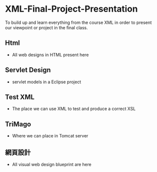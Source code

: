 # XML-Final-Project-Presentation
To build up and learn everything from the course XML in order to present our viewpoint or project in the final class.

## Html
- All web designs in HTML present here

## Servlet Design 
- servlet models in a Eclipse project

## Test XML 
- The place we can use XML to test and produce a correct XSL

## TriMago 
- Where we can place in Tomcat server

## 網頁設計 
- All visual web design blueprint are here

